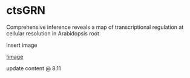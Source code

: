 # ctsGRN

Comprehensive inference reveals a map of transcriptional regulation at cellular resolution in Arabidopsis root

insert image

[!image](https://img2024.cnblogs.com/blog/1289898/202412/1289898-20241231190359612-1563399263.png)

update content @ 8.11

